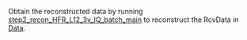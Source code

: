 Obtain the reconstructed data by running [step2_recon_HFR_L12_3v_IQ_batch_main](<../../B_Reconstruction (DAS) of HFR data/step2_recon_HFR_L12_3v_IQ_batch_main.m>) to reconstruct the RcvData in [Data](../Data).
